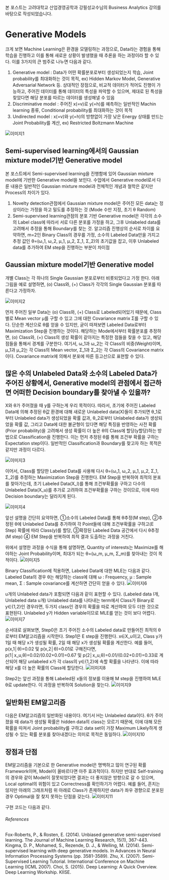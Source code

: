 본 포스트는 고려대학교 산업경영공학과 강필성교수님의 Business Analytics 강의를 바탕으로 작성되었습니다.

# Generative Models
크게 보면 Machine Learning은 환경을 모델링하는 과정으로, Data라는 경험을 통해 학습을 진행하고 이를 통해 새로운 상황이 발생했을 때 추론을 하는 과정이라 할 수 있다. 이를 3가지의 큰 범주로 나누면 다음과 같다.
1. Generative model : Data가 어떤 확률분포로부터 생성되었는지 학습, Joint probability를 최대화하는 것이 목적, ex) Hidden Markov Model, Generative Adversarial Network 등. 상대적인 장점으로, 비교적 데이터가 적어도 진행이 가능하고, 주어진 데이터를 통해 데이터의 특성을 파악할 수 있으며, 제대로 된 특성을 찾았다면 해당 분포를 따르는 데이터를 생성해낼 수 있음
2. Discriminative model : 주어진 x(=v)로 y(=h)를 예측하는 일반적인 Machin learning 종류, Conditional probability를 최대화하는 것이 목적
3. Undirected model : x(=v)와 y(=h)의 방향없이 가장 낮은 Energy 상태를 만드는 Joint Probability를 계산, ex) Restricted Boltzmann Machine

![이미지1](http://hjkang0315.github.io/1.png)

## Semi-supervised learning에서의 Gaussian mixture model기반 Generative model
본 포스트에서 Semi-supervised learning을 진행함에 있어 Gaussian mixture model에 기반한 Generative model을 보인다. 수업에서 Generative model로서 다룬 내용은 일반적인 Gaussian mixture model과 전체적인 개념과 철학은 같지만 Process의 차이가 있다.
1. Novelty detection관점에서 Gaussian mixture model은 주어진 모든 data는 정상이라는 가정을 하고 밀도를 추정하는 것 (Mode 수만 지정, 초기 θ Random)
2. Semi-supervised learning관점의 분포 기반 Generative model은 각각의 소수의 Label class에 따라서 서로 다른 분포를 가정을 하고, 그후 Unlabeled data를 고려해서 추정을 통해 Boundary를 찾는 것. 알고리즘 진행상의 순서로 차이를 요약하면, m=2인 Binary Class의 경우를 가정, 소수의 Labeled Data만을 가지고 추정 값인 θ=(ω_1, ω_2, μ_1, μ_2, Σ_1, Σ_2)의 초기값을 잡고, 이후 Unlabeled data를 추가하여 EM step을 진행하는 부분이 차이점

## Gaussian mixture model기반 Generative model
개별 Class는 각 하나의 Single Gaussian 분포로부터 비롯되었다고 가정 한다. 아래 그림을 예로 설명하면, (o) Class와, (+) Class가 각각의 Single Gaussian 분포를 따른다고 가정하자.

![이미지2](http://hjkang0315.github.io/2.png)

먼저 주어진 일부 Data는 (o) Class와, (+) Class로 Labeled되어있기 때문에, Class별로 Mean vector μ를 구할 수 있고 그에 대한 Covariance matrix Σ를 구할 수 있다. 단순한 계산으로 θ를 얻을 수 있지만, 굳이 따져보면 Labeled Data로부터 Maximization Step을 진행하는 것이다. 해당하는 Mode에서부터 확률분포를 추정하면, (o) Class와, (+) Class의 생성 확률이 같아지는 특정한 점들을 찾을 수 있고, 해당 점들을 통해서 경계를 구분한다. 여기서, ω_1과 ω_2는 각 Class의 비중(Weight)이며, μ_1과 μ_2는 각 Class의 Mean vector, Σ_1과 Σ_2는 각 Class의 Covariance matrix이다. Covariance matrix에 의해서 분포에 따른 등고선으로 표현할 수 있다.

## 많은 수의 Unlabeled Data와 소수의 Labeled Data가 주어진 상황에서, Generative model의 관점에서 접근하면 어떠한 Decision boundary를 찾아낼 수 있을까?
X와 θ가 주어졌을 때 y를 구하는게 우리 목적이다. 따라서, 초기에 주어진 Labeled Data에 의해 추정된 θ값 환경에 대해 새로운 Unlabeled data(X)들이 추가되면 θ_1로부터 Unlabeled data가 생성되었을 확률 값과, θ_2로부터 Unlabeled data가 생성되었을 확률 값, 그리고 Data에 대한 불균형이 있다면 해당 특징을 반영하는 사전 확률(Prior probability)을 고려해서 생성 확률이 더 높은 θ의 Class에 할당(y할당)하는 방법으로 Classification을 진행한다. 이는 먼저 추정된 θ를 통해 조건부 확률을 구하는 Expectation step이다. 일반적인 Classification과 Boundary를 찾고자 하는 목적은 같지만 과정이 다르다.

![이미지3](http://hjkang0315.github.io/3.png)

이어서, Class를 할당한 Labeled Data를 사용해 다시 θ=(ω_1, ω_2, μ_1, μ_2, Σ_1, Σ_2)를 추정하는 Maximization Step을 진행한다. EM Step을 반복하여 최적의 분포를 찾아가는데, 초기 Labeled Data(X_l)를 통해 조건부확률을 구하고 다수의 Unlabeled Data(X_u)를 추가로 고려하여 조건부확률을 구하는 것이므로, 이에 따라 Decision boundary는 달라지게 된다.

![이미지4](http://hjkang0315.github.io/4.png)

앞선 설명을 간단히 요약하면, ①소수의 Labeled Data를 통해 θ추정(M step), ②추정된 θ에 Unlabeled Data를 추가하여 각 Point들에 대해 조건부확률을 구하고(E Step) 확률에 따라 Class(y)를 할당, ③확장된 Labeled Data 공간에서 다시 θ추정(M step) ④ EM Step을 반복하여 최적 결과 도출하는 과정을 거친다.

위에서 설명한 과정을 수식을 통해 설명하면, Quantity of interests는 Maximize를 해야하는 Joint Probability이며, 최대가 되는 θ=(ω_m, μ_m, Σ_m)를 찾아내는 것이 목적이다.
![이미지5](http://hjkang0315.github.io/5.png)

Binary Classification에 적용하면, Labeled Data에 대한 MLE는 다음과 같다. Labeled Data의 경우 θ는 해당하는 class에 대해 ω : Frequency, μ : Sample mean, Σ : Sample covariance를 계산하면 간단히 얻을 수 있다.
![이미지6](http://hjkang0315.github.io/6.png)

u개의 Unlabeled data가 포함되면 다음과 같이 표현할 수 있다. (Labeled data l개, Unlabeled data u개) Unlabeled data를 나타내는 term에서 Class가 Binary로 y∈{1,2}인 경우라면, 두가지 class인 경우의 확률을 따로 계산하여 모두 더한 것으로 표현된다. Unlabeled y가 Hidden variable이므로 MLE를 얻는 것이 보다 어렵다.
![이미지7](http://hjkang0315.github.io/7.png)

순서대로 살펴보면, Step0은 초기 주어진 소수의 Labeled data로 만들어진 최적의 θ로부터 EM알고리즘을 시작한다. Step1은 E step을 진행한다. x∈X_u이고, Class y가 1일 때 해당 x가 생성될 확률, 2일 때 해당 x가 생성될 확률을 계산한다. 예를 들어, p(x,1│θ)=0.02 및 p(x,2│θ)=0.01로 구해진다면, p(1│x_u,θ)=0.02/(0.02+0.01)=0.67 및 p(2│x_u,θ)=0.01/(0.02+0.01)=0.33로 계산되어 해당 unlabeled x가 각 class의 y∈{1,2}에 속할 확률을 나타낸다. 이에 따라 해당 x를 더 높은 확률의 Class에 할당한다.
![이미지8](http://hjkang0315.github.io/8.png)

Step2는 앞선 과정을 통해 Labeled된 x들의 정보를 이용해 M step을 진행하여 MLE θ로 update한다. 이 과정을 반복하여 Solution을 찾는다.
![이미지9](http://hjkang0315.github.io/9.png)

## 일반화된 EM알고리즘
다음은 EM알고리즘의 일반화된 내용이다. 여기서 H는 Unlabeled data이다. θ가 주어졌을 때 data가 생성될 확률은 hidden data의 class는 모르기 때문에, 이에 대해 모든 확률을 따져서 Joint probability를 구하고 data set이 가장 Maximum Likely하게 생성될 수 있는 확률 분포를 찾아내겠다는 의미로 목적은 동일하다.
![이미지10](http://hjkang0315.github.io/10.png)

## 장점과 단점
EM알고리즘을 기본으로 한 Generative model은 명백하고 많이 연구된 확률 Framework이며, Model이 올바르다면 아주 효과적이다. 하지만 반대로 Self-training의 경우와 같이 Model이 잘못되었다면 결과는 더 좋지않은 방향으로 갈 수 있으며, Local optimal의 위험이 있고 Correctness를 확인하기가 어렵다. 예를 들어, 흔치는 않지만 아래의 그래프처럼 위 아래로 Class가 존재하지만 data가 좌우 경향으로 분포된 경우 Optimal을 잘 찾지 못하는 단점을 갖는다.
![이미지11](http://hjkang0315.github.io/11.png)

구현 코드는 다음과 같다.


###### References
Fox-Roberts, P., & Rosten, E. (2014). Unbiased generative semi-supervised learning. The Journal of Machine Learning Research, 15(1), 367-443.
Kingma, D. P., Mohamed, S., Rezende, D. J., & Welling, M. (2014). Semi-supervised learning with deep generative models. In Advances in Neural Information Processing Systems (pp. 3581-3589).
Zhu, X. (2007). Semi-Supervised Learning Tutorial. International Conference on Machine Learning (ICML 2007).
Choi, S. (2015). Deep Learning: A Quick Overview. Deep Learning Workship. KIISE.